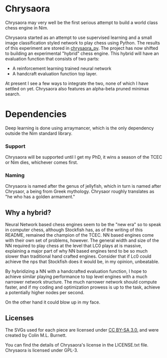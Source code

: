 # Chrysaora

Chrysaora may very well be the first serious attempt to build a world class chess engine in Nim.

Chrysaora started as an attempt to use supervised learning and a small image classification styled network to play chess using Python. The results of this experiment are stored in [chrysaora_py](https://github.com/dylanagreen/chrysaora_py). The project has now shifted to building an experimental "hybrid" chess engine. This hybrid will have an evaluation function that consists of two parts:

- A reinforcement learning trained neural network
- A handcraft evaluation function top layer.

At present I see a few ways to integrate the two, none of which I have settled on yet. Chrysaora also features an alpha-beta pruned minimax search. 

# Dependencies
Deep learning is done using arraymancer, which is the only dependency outside the Nim standard library.

### Support
Chrysaora will be supported until I get my PhD, it wins a season of the TCEC or Nim dies, whichever comes first.

### Naming

Chrysaora is named after the genus of jellyfish, which in turn is named after Chrysaor, a being from Greek mythology. Chrysaor roughly translates as "he who has a golden armament."

## Why a hybrid?

Neural Network based chess engines seem to be the "new era" so to speak in computer chess, although Stockfish has, as of the writing of this README, remained the champion of the TCEC. NN based engines come with their own set of problems, however. The general width and size of the NN required to play chess at the level that LC0 plays at is massive, explaining a major part of why NN based engines tend to be so much slower than traditional hand crafted engines. Consider that if Lc0 could achieve the nps that Stockfish does it would be, in my opinion, unbeatable.

By hybridizing a NN with a handcrafted evaluation function, I hope to achieve similar playing performance to top level engines with a much narrower network structure. The much narrower network should compute faster, and if my coding and optimization prowess is up to the task, achieve a potentially higher nodes per second. 

On the other hand it could blow up in my face.

## Licenses
The SVGs used for each piece are licensed under [CC BY-SA 3.0.](https://creativecommons.org/licenses/by-sa/3.0/) and were created by Colin M.L. Burnett. 

You can find the details of Chrysaora's license in the LICENSE.txt file. Chrysaora is licensed under GPL-3.

